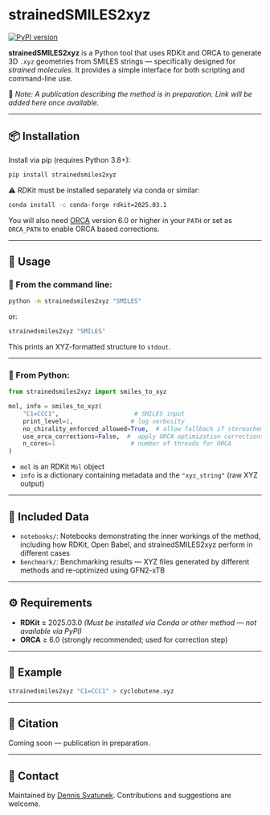 # strainedSMILES2xyz

[![PyPI version](https://img.shields.io/pypi/v/strainedsmiles2xyz)](https://pypi.org/project/strainedsmiles2xyz/)

**strainedSMILES2xyz** is a Python tool that uses RDKit and ORCA to generate 3D `.xyz` geometries from SMILES strings — specifically designed for *strained molecules*.
It provides a simple interface for both scripting and command-line use.

📄 *Note: A publication describing the method is in preparation. Link will be added here once available.*

---

## 📦 Installation

Install via pip (requires Python 3.8+):

```bash
pip install strainedsmiles2xyz
```

⚠️ RDKit must be installed separately via conda or similar:

```bash
conda install -c conda-forge rdkit=2025.03.1
```

You will also need [ORCA](https://orcaforum.kofo.mpg.de/) version 6.0 or higher in your `PATH` or set as `ORCA_PATH` to enable ORCA based corrections.

---

## 🚀 Usage

### 🔧 From the command line:

```bash
python -m strainedsmiles2xyz "SMILES"
```

or:

```bash
strainedsmiles2xyz "SMILES"
```

This prints an XYZ-formatted structure to `stdout`.

---

### 🐍 From Python:

```python
from strainedsmiles2xyz import smiles_to_xyz

mol, info = smiles_to_xyz(
    "C1=CCC1",                     # SMILES input
    print_level=1,                # log verbosity
    no_chirality_enforced_allowed=True,  # allow fallback if stereochemistry fails
    use_orca_corrections=False,  #  apply ORCA optimization corrections
    n_cores=1                     # number of threads for ORCA
)
```

* `mol` is an RDKit `Mol` object
* `info` is a dictionary containing metadata and the `"xyz_string"` (raw XYZ output)

---

## 📁 Included Data

* `notebooks/`: Notebooks demonstrating the inner workings of the method, including how RDKit, Open Babel, and strainedSMILES2xyz perform in different cases
* `benchmark/`: Benchmarking results — XYZ files generated by different methods and re-optimized using GFN2-xTB

---

## ⚙ Requirements

* **RDKit** ≥ 2025.03.0
  *(Must be installed via Conda or other method — not available via PyPI)*
* **ORCA** ≥ 6.0 (strongly recommended; used for correction step)

---

## 🧪 Example

```bash
strainedsmiles2xyz "C1=CCC1" > cyclobutene.xyz
```

---

## 📝 Citation

Coming soon — publication in preparation.

---

## 📨 Contact

Maintained by [Dennis Svatunek](https://github.com/Svatunek-Lab). Contributions and suggestions are welcome.
